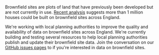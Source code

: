 Brownfield sites are plots of land that have previously been developed but are not currently in use. [Recent analysis](https://www.cpre.org.uk/resources/housing-and-planning/planning/item/5086-state-of-brownfield-2019) suggests more than 1 million houses could be built on brownfield sites across England.

We're working with local planning authorities to improve the quality and availability of data on brownfield sites across England. We're currently building and testing several resources to help local planning authorities publish and update their brownfield site data. Join the conversation on our [GitHub issues pages](https://github.com/digital-land/digital-land/labels/project%3Abrownfield-sites) to if you're interested in data on brownfield sites.
